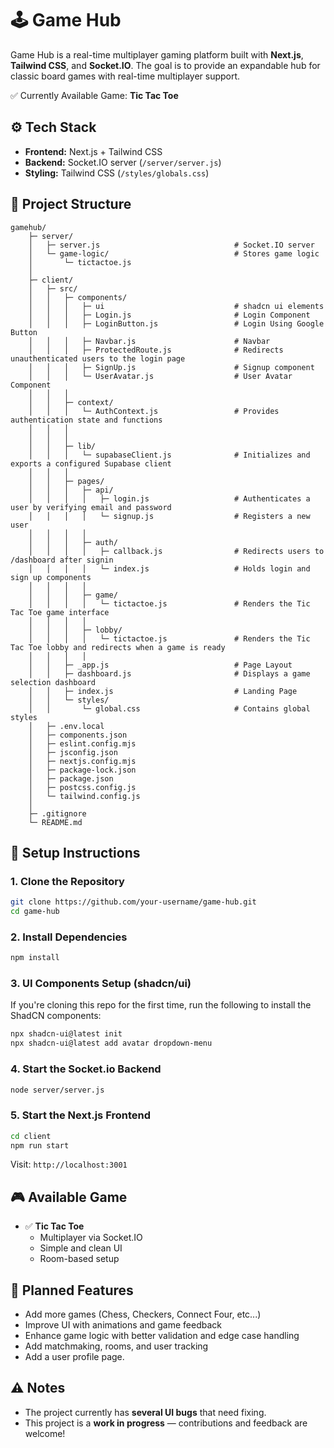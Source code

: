 # 🕹️ Game Hub

Game Hub is a real-time multiplayer gaming platform built with **Next.js**, **Tailwind CSS**, and **Socket.IO**. The goal is to provide an expandable hub for classic board games with real-time multiplayer support.

✅ Currently Available Game: **Tic Tac Toe**


## ⚙️ Tech Stack

- **Frontend:** Next.js + Tailwind CSS  
- **Backend:** Socket.IO server (`/server/server.js`)  
- **Styling:** Tailwind CSS (`/styles/globals.css`)


## 🧱 Project Structure

```
gamehub/
    ├─ server/
    │   ├─ server.js                              # Socket.IO server
    │   └─ game-logic/                            # Stores game logic
    │       └─ tictactoe.js                       
    │
    ├─ client/
    │   ├─ src/
    │   │   ├─ components/
    │   │   │   ├─ ui                             # shadcn ui elements
    │   │   │   ├─ Login.js                       # Login Component
    │   │   │   ├─ LoginButton.js                 # Login Using Google Button
    │   │   │   ├─ Navbar.js                      # Navbar
    │   │   │   ├─ ProtectedRoute.js              # Redirects unauthenticated users to the login page
    │   │   │   ├─ SignUp.js                      # Signup component
    │   │   │   └─ UserAvatar.js                  # User Avatar Component
    │   │   │
    │   │   ├─ context/
    │   │   │   └─ AuthContext.js                 # Provides authentication state and functions
    │   │   │
    │   │   │
    │   │   ├─ lib/
    │   │   │   └─ supabaseClient.js              # Initializes and exports a configured Supabase client
    │   │   │
    │   │   ├─ pages/
    │   │   │   ├─ api/
    │   │   │   │   ├─ login.js                   # Authenticates a user by verifying email and password
    │   │   │   │   └─ signup.js                  # Registers a new user
    │   │   │   │
    │   │   │   ├─ auth/
    │   │   │   │   ├─ callback.js                # Redirects users to /dashboard after signin
    │   │   │   │   └─ index.js                   # Holds login and sign up components
    │   │   │   │
    │   │   │   ├─ game/
    │   │   │   │   └─ tictactoe.js               # Renders the Tic Tac Toe game interface
    │   │   │   │
    │   │   │   ├─ lobby/
    │   │   │   │   └─ tictactoe.js               # Renders the Tic Tac Toe lobby and redirects when a game is ready
    │   │   │   │
    │   │   ├─ _app.js                            # Page Layout
    │   │   ├─ dashboard.js                       # Displays a game selection dashboard
    │   │   ├─ index.js                           # Landing Page
    │   │   └─ styles/
    │   │       └─ global.css                     # Contains global styles
    │   ├─ .env.local
    │   ├─ components.json
    │   ├─ eslint.config.mjs
    │   ├─ jsconfig.json
    │   ├─ nextjs.config.mjs
    │   ├─ package-lock.json
    │   ├─ package.json
    │   ├─ postcss.config.js
    │   └─ tailwind.config.js
    │
    ├─ .gitignore
    └─ README.md
```

## 🔧 Setup Instructions

### 1. Clone the Repository
```bash
git clone https://github.com/your-username/game-hub.git
cd game-hub
```

### 2. Install Dependencies
```bash
npm install
```

### 3. UI Components Setup (shadcn/ui)

If you're cloning this repo for the first time, run the following to install the ShadCN components:

```bash
npx shadcn-ui@latest init
npx shadcn-ui@latest add avatar dropdown-menu
```

### 4. Start the Socket.io Backend
```bash
node server/server.js
```

### 5. Start the Next.js Frontend
```bash
cd client
npm run start
```

Visit: `http://localhost:3001`


## 🎮 Available Game

- ✅ **Tic Tac Toe**
  - Multiplayer via Socket.IO
  - Simple and clean UI
  - Room-based setup


## 🌟 Planned Features

- Add more games (Chess, Checkers, Connect Four, etc...)
- Improve UI with animations and game feedback
- Enhance game logic with better validation and edge case handling
- Add matchmaking, rooms, and user tracking
- Add a user profile page.


## ⚠️ Notes

- The project currently has **several UI bugs** that need fixing.
- This project is a **work in progress** — contributions and feedback are welcome!